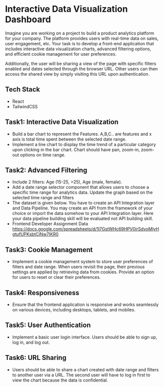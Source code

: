 # Interactive Data Visualization Dashboard

Imagine you are working on a project to build a product analytics platform for your company. The platform provides users with real-time data on sales, user engagement, etc. Your task is to develop a front-end application that includes interactive data visualization charts, advanced filtering options, and efficient cookie management for user preferences.

Additionally, the user will be sharing a view of the page with specific filters enabled and dates selected through the browser URL. Other users can then access the shared view by simply visiting this URL upon authentication.

## Tech Stack

- React
- TailwindCSS

## Task1: Interactive Data Visualization

- Build a bar chart to represent the Features. A,B,C.. are features and x axis is total time spent between the selected date range.
- Implement a line chart to display the time trend of a particular category upon clicking in the bar chart. Chart should have pan, zoom-in, zoom-out options on time range.

## Task2: Advanced Filtering

- Include 2 filters: Age (15-25, >25), Age (male, female).
- Add a date range selector component that allows users to choose a specific time range for analytics data. Update the graph based on the selected time range and filters
- The dataset is given below. You have to create an API Integration layer and Data Pipeline. You may create an API from the framework of your choice or import the data somehow to your API Integration layer. Here your data pipeline building skill will be evaluated not API building skill.
- Frontend Developer Assignment Data https://docs.google.com/spreadsheets/d/1l7GstWHc69HPV0irSdvoMIyHgtufUPKsbtCiNw7IKR0

## Task3: Cookie Management

- Implement a cookie management system to store user preferences of filters and date range. When users revisit the page, their previous settings are applied by retrieving data from cookies. Provide an option for users to reset or clear their preferences.

## Task4: Responsiveness

- Ensure that the frontend application is responsive and works seamlessly on various devices, including desktops, tablets, and mobiles.

## Task5: User Authentication

- Implement a basic user login interface. Users should be able to sign up, log in, and log out.

## Task6: URL Sharing

- Users should be able to share a chart created with date range and filters to another user via a URL. The second user will have to log in first to view the chart because the data is confidential.
